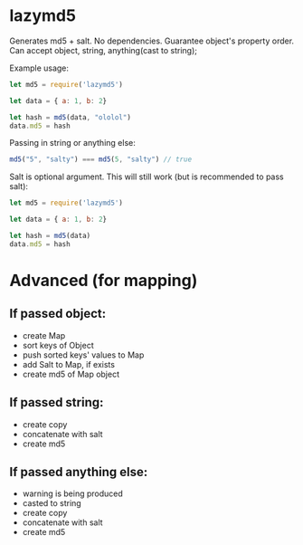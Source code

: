 # lazymd5
Generates md5 + salt. No dependencies.
Guarantee object's property order.
Can accept object, string, anything(cast to string);

Example usage:
``` javascript
let md5 = require('lazymd5')

let data = { a: 1, b: 2}

let hash = md5(data, "ololol")
data.md5 = hash

```


Passing in string or anything else:
``` javascript
md5("5", "salty") === md5(5, "salty") // true
```


Salt is optional argument. This will still work (but is recommended to pass salt):
``` javascript
let md5 = require('lazymd5')

let data = { a: 1, b: 2}

let hash = md5(data)
data.md5 = hash
```


# Advanced (for mapping)
## If passed object:
- create Map
- sort keys of Object
- push sorted keys' values to Map
- add Salt to Map, if exists
- create md5 of Map object

## If passed string:
- create copy
- concatenate with salt
- create md5

## If passed anything else:
- warning is being produced
- casted to string
- create copy
- concatenate with salt
- create md5
